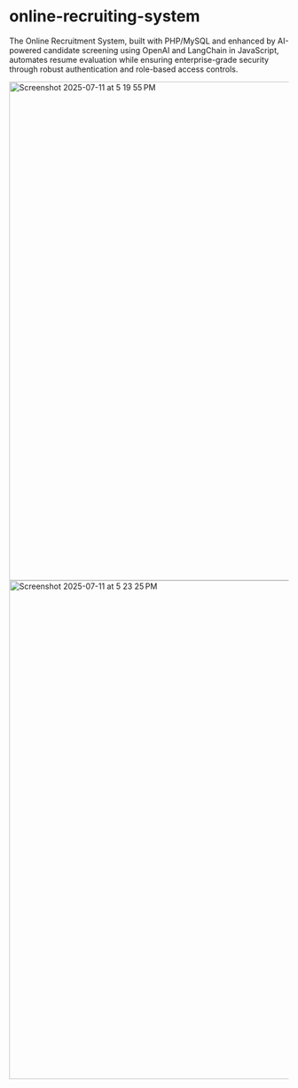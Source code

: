 # online-recruiting-system
The Online Recruitment System, built with PHP/MySQL and enhanced by AI-powered candidate screening using OpenAI and LangChain in JavaScript, automates resume evaluation while ensuring enterprise-grade security through robust authentication and role-based access controls.

 <img width="1440" height="900" alt="Screenshot 2025-07-11 at 5 19 55 PM" src="https://github.com/user-attachments/assets/32fe4cdd-fced-4df6-9737-b0130871fa92" />



<img width="1440" height="900" alt="Screenshot 2025-07-11 at 5 23 25 PM" src="https://github.com/user-attachments/assets/bcf2b373-7486-4347-b242-cb917693ba4b" />
